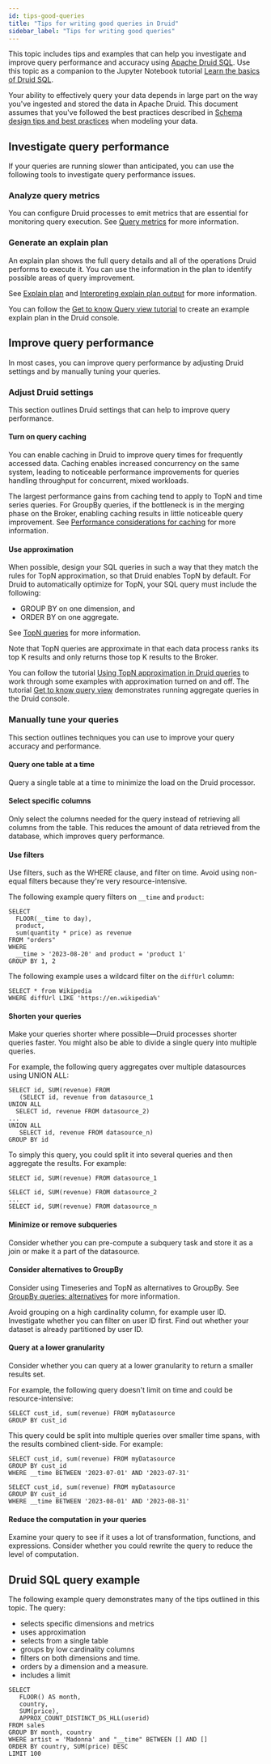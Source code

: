 ```yaml
---
id: tips-good-queries
title: "Tips for writing good queries in Druid"
sidebar_label: "Tips for writing good queries"
---
```


<!--
  ~ Licensed to the Apache Software Foundation (ASF) under one
  ~ or more contributor license agreements.  See the NOTICE file
  ~ distributed with this work for additional information
  ~ regarding copyright ownership.  The ASF licenses this file
  ~ to you under the Apache License, Version 2.0 (the
  ~ "License"); you may not use this file except in compliance
  ~ with the License.  You may obtain a copy of the License at
  ~
  ~   http://www.apache.org/licenses/LICENSE-2.0
  ~
  ~ Unless required by applicable law or agreed to in writing,
  ~ software distributed under the License is distributed on an
  ~ "AS IS" BASIS, WITHOUT WARRANTIES OR CONDITIONS OF ANY
  ~ KIND, either express or implied.  See the License for the
  ~ specific language governing permissions and limitations
  ~ under the License.
  -->

This topic includes tips and examples that can help you investigate and improve query performance and accuracy using [Apache Druid SQL](./sql.md). Use this topic as a companion to the Jupyter Notebook tutorial [Learn the basics of Druid SQL](https://github.com/apache/druid/blob/master/examples/quickstart/jupyter-notebooks/notebooks/03-query/00-using-sql-with-druidapi.ipynb).

Your ability to effectively query your data depends in large part on the way you've ingested and stored the data in Apache Druid. This document assumes that you've followed the best practices described in [Schema design tips and best practices](../ingestion/schema-design.md#general-tips-and-best-practices) when modeling your data. 

## Investigate query performance

If your queries are running slower than anticipated, you can use the following tools to investigate query performance issues.

### Analyze query metrics

You can configure Druid processes to emit metrics that are essential for monitoring query execution. See [Query metrics](../operations/metrics.md#query-metrics) for more information. 

### Generate an explain plan

An explain plan shows the full query details and all of the operations Druid performs to execute it. You can use the information in the plan to identify possible areas of query improvement.

See [Explain plan](./sql.md#explain-plan) and [Interpreting explain plan output](./sql-translation.md#interpreting-explain-plan-output) for more information.

You can follow the [Get to know Query view tutorial](../tutorials/tutorial-sql-query-view.md) to create an example explain plan in the Druid console.

## Improve query performance

In most cases, you can improve query performance by adjusting Druid settings and by manually tuning your queries.

### Adjust Druid settings

This section outlines Druid settings that can help to improve query performance.

#### Turn on query caching

You can enable caching in Druid to improve query times for frequently accessed data. Caching enables increased concurrency on the same system, leading to noticeable performance improvements for queries handling throughput for concurrent, mixed workloads.

The largest performance gains from caching tend to apply to TopN and time series queries. For GroupBy queries, if the bottleneck is in the merging phase on the Broker, enabling caching results in little noticeable query improvement. See [Performance considerations for caching](./caching.md#performance-considerations-for-caching) for more information.

#### Use approximation

When possible, design your SQL queries in such a way that they match the rules for TopN approximation, so that Druid enables TopN by default. For Druid to automatically optimize for TopN, your SQL query must include the following:

- GROUP BY on one dimension, and
- ORDER BY on one aggregate.

 See [TopN queries](./topnquery.md) for more information.

Note that TopN queries are approximate in that each data process ranks its top K results and only returns those top K results to the Broker.

You can follow the tutorial [Using TopN approximation in Druid queries](https://github.com/apache/druid/blob/master/examples/quickstart/jupyter-notebooks/notebooks/03-query/02-approxRanking.ipynb) to work through some examples with approximation turned on and off. The tutorial [Get to know query view](../tutorials/tutorial-sql-query-view.md) demonstrates running aggregate queries in the Druid console.

### Manually tune your queries

This section outlines techniques you can use to improve your query accuracy and performance.

#### Query one table at a time

Query a single table at a time to minimize the load on the Druid processor.

#### Select specific columns

Only select the columns needed for the query instead of retrieving all columns from the table. This reduces the amount of data retrieved from the database, which improves query performance.

#### Use filters

Use filters, such as the WHERE clause, and filter on time. Avoid using non-equal filters because they're very resource-intensive.

The following example query filters on `__time` and `product`:

```
SELECT
  FLOOR(__time to day),
  product,
  sum(quantity * price) as revenue
FROM "orders"
WHERE
  __time > '2023-08-20' and product = 'product 1'
GROUP BY 1, 2
```

The following example uses a wildcard filter on the `diffUrl` column:

```
SELECT * from Wikipedia
WHERE diffUrl LIKE 'https://en.wikipedia%'
```

#### Shorten your queries

Make your queries shorter where possible&mdash;Druid processes shorter queries faster. You might also be able to divide a single query into multiple queries.

For example, the following query aggregates over multiple datasources using UNION ALL:

```
SELECT id, SUM(revenue) FROM
   (SELECT id, revenue from datasource_1
UNION ALL
  SELECT id, revenue FROM datasource_2)
...
UNION ALL
   SELECT id, revenue FROM datasource_n)
GROUP BY id
```

To simply this query, you could split it into several queries and then aggregate the results. For example:

```
SELECT id, SUM(revenue) FROM datasource_1

SELECT id, SUM(revenue) FROM datasource_2
...
SELECT id, SUM(revenue) FROM datasource_n
```

#### Minimize or remove subqueries

Consider whether you can pre-compute a subquery task and store it as a join or make it a part of the datasource.

#### Consider alternatives to GroupBy

Consider using Timeseries and TopN as alternatives to GroupBy. See [GroupBy queries: alternatives](./groupbyquery.md#alternatives) for more information.

Avoid grouping on a high cardinality column, for example user ID. Investigate whether you can filter on user ID first. Find out whether your dataset is already partitioned by user ID.

#### Query at a lower granularity

Consider whether you can query at a lower granularity to return a smaller results set.

For example, the following query doesn't limit on time and could be resource-intensive:

```
SELECT cust_id, sum(revenue) FROM myDatasource
GROUP BY cust_id
```

This query could be split into multiple queries over smaller time spans, with the results combined client-side. For example:

```
SELECT cust_id, sum(revenue) FROM myDatasource
GROUP BY cust_id
WHERE __time BETWEEN '2023-07-01' AND '2023-07-31'

SELECT cust_id, sum(revenue) FROM myDatasource
GROUP BY cust_id
WHERE __time BETWEEN '2023-08-01' AND '2023-08-31'
```

#### Reduce the computation in your queries

Examine your query to see if it uses a lot of transformation, functions, and expressions. Consider whether you could rewrite the query to reduce the level of computation.

## Druid SQL query example

The following example query demonstrates many of the tips outlined in this topic.
The query:

- selects specific dimensions and metrics
- uses approximation
- selects from a single table
- groups by low cardinality columns
- filters on both dimensions and time.
- orders by a dimension and a measure.
- includes a limit

```
SELECT
   FLOOR() AS month,
   country,
   SUM(price),
   APPROX_COUNT_DISTINCT_DS_HLL(userid)
FROM sales
GROUP BY month, country
WHERE artist = 'Madonna' and "__time" BETWEEN [] AND []
ORDER BY country, SUM(price) DESC
LIMIT 100
```
